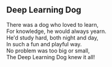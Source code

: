 ## Deep Learning Dog

There was a dog who loved to learn,   
For knowledge, he would always yearn.  
He'd study hard, both night and day,  
In such a fun and playful way.  
No problem was too big or small,  
The Deep Learning Dog knew it all!  